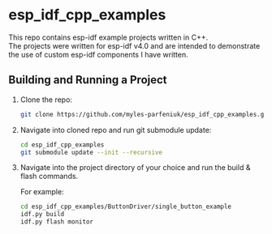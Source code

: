 # esp_idf_cpp_examples
This repo contains esp-idf example projects written in C++.  
The projects were written for esp-idf v4.0 and are intended to demonstrate the use of custom esp-idf components I have written.

## Building and Running a Project

1. Clone the repo:  

   ```sh
   git clone https://github.com/myles-parfeniuk/esp_idf_cpp_examples.git
   ```

2. Navigate into cloned repo and run git submodule update:

   ```sh
   cd esp_idf_cpp_examples
   git submodule update --init --recursive
   ```

3. Navigate into the project directory of your choice and run the 
   build & flash commands. 

   For example:
   
   ```sh
   cd esp_idf_cpp_examples/ButtonDriver/single_button_example
   idf.py build
   idf.py flash monitor
   ```


